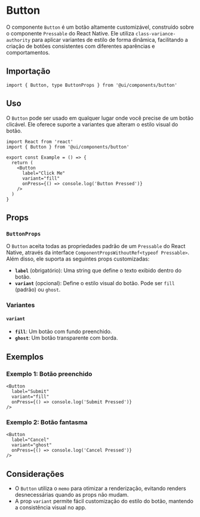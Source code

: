 # Button

O componente `Button` é um botão altamente customizável, construído sobre o componente `Pressable` do React Native. Ele utiliza `class-variance-authority` para aplicar variantes de estilo de forma dinâmica, facilitando a criação de botões consistentes com diferentes aparências e comportamentos.

## Importação

```tsx
import { Button, type ButtonProps } from '@ui/components/button'
```

## Uso

O `Button` pode ser usado em qualquer lugar onde você precise de um botão clicável. Ele oferece suporte a variantes que alteram o estilo visual do botão.

```tsx
import React from 'react'
import { Button } from '@ui/components/button'

export const Example = () => {
  return (
    <Button
      label="Click Me"
      variant="fill"
      onPress={() => console.log('Button Pressed')}
    />
  )
}
```

## Props

### `ButtonProps`

O `Button` aceita todas as propriedades padrão de um `Pressable` do React Native, através da interface `ComponentPropsWithoutRef<typeof Pressable>`. Além disso, ele suporta as seguintes props customizadas:

- **`label`** (obrigatório): Uma string que define o texto exibido dentro do botão.
- **`variant`** (opcional): Define o estilo visual do botão. Pode ser `fill` (padrão) ou `ghost`.

### Variantes

#### `variant`

- **`fill`**: Um botão com fundo preenchido.
- **`ghost`**: Um botão transparente com borda.

## Exemplos

### Exemplo 1: Botão preenchido

```tsx
<Button
  label="Submit"
  variant="fill"
  onPress={() => console.log('Submit Pressed')}
/>
```

### Exemplo 2: Botão fantasma

```tsx
<Button
  label="Cancel"
  variant="ghost"
  onPress={() => console.log('Cancel Pressed')}
/>
```

## Considerações

- O `Button` utiliza o `memo` para otimizar a renderização, evitando renders desnecessárias quando as props não mudam.
- A prop `variant` permite fácil customização do estilo do botão, mantendo a consistência visual no app.
